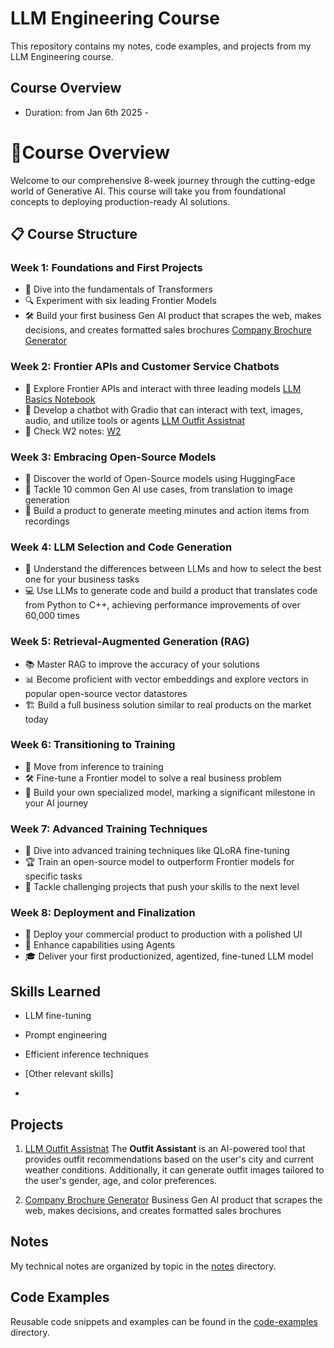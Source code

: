 # LLM Engineering Course 
This repository contains my notes, code examples, and projects from my LLM Engineering course.

## Course Overview
- Duration: from Jan 6th 2025 -

# 🚀Course Overview

Welcome to our comprehensive 8-week journey through the cutting-edge world of Generative AI. This course will take you from foundational concepts to deploying production-ready AI solutions.

## 📋 Course Structure

### Week 1: Foundations and First Projects
- 🧠 Dive into the fundamentals of Transformers
- 🔍 Experiment with six leading Frontier Models
- 🛠️ Build your first business Gen AI product that scrapes the web, makes decisions, and creates formatted sales brochures [Company Brochure Generator](https://github.com/luismcapriles/llm_engineering_course/tree/main/projects/Company_Brochure)

### Week 2: Frontier APIs and Customer Service Chatbots
- 🔌 Explore Frontier APIs and interact with three leading models  [LLM Basics Notebook](notes/code_examples/LLM_basics.ipynb)
- 💬 Develop a chatbot with Gradio that can interact with text, images, audio, and utilize tools or agents [LLM Outfit Assistnat](https://github.com/luismcapriles/LLM_Eng_Outfit_Assistant)
- 📝 Check W2 notes: [W2](./notes/W2)

### Week 3: Embracing Open-Source Models
- 🤗 Discover the world of Open-Source models using HuggingFace
- 🎯 Tackle 10 common Gen AI use cases, from translation to image generation
- 📝 Build a product to generate meeting minutes and action items from recordings

### Week 4: LLM Selection and Code Generation
- 🧩 Understand the differences between LLMs and how to select the best one for your business tasks
- 💻 Use LLMs to generate code and build a product that translates code from Python to C++, achieving performance improvements of over 60,000 times

### Week 5: Retrieval-Augmented Generation (RAG)
- 📚 Master RAG to improve the accuracy of your solutions
- 📊 Become proficient with vector embeddings and explore vectors in popular open-source vector datastores
- 🏗️ Build a full business solution similar to real products on the market today

### Week 6: Transitioning to Training
- 🔄 Move from inference to training
- 🛠️ Fine-tune a Frontier model to solve a real business problem
- 🚀 Build your own specialized model, marking a significant milestone in your AI journey

### Week 7: Advanced Training Techniques
- 🔬 Dive into advanced training techniques like QLoRA fine-tuning
- 🏆 Train an open-source model to outperform Frontier models for specific tasks
- 🧪 Tackle challenging projects that push your skills to the next level

### Week 8: Deployment and Finalization
- 🚢 Deploy your commercial product to production with a polished UI
- 🤖 Enhance capabilities using Agents
- 🎓 Deliver your first productionized, agentized, fine-tuned LLM model


## Skills Learned
- LLM fine-tuning
- Prompt engineering
- Efficient inference techniques
- [Other relevant skills]

- 
## Projects
1. [LLM Outfit Assistnat](https://github.com/luismcapriles/LLM_Eng_Outfit_Assistant) 
The **Outfit Assistant** is an AI-powered tool that provides outfit recommendations based on the user's city and current weather conditions. Additionally, it can generate outfit images tailored to the user's gender, age, and color preferences.


2. [Company Brochure Generator](https://github.com/luismcapriles/llm_engineering_course/tree/main/projects/Company_Brochure)
   Business Gen AI product that scrapes the web, makes decisions, and creates formatted sales brochures

## Notes
My technical notes are organized by topic in the [notes](./notes) directory.

## Code Examples
Reusable code snippets and examples can be found in the [code-examples](./code-examples) directory.
